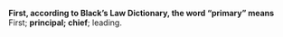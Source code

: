 **First, according to Black’s Law Dictionary, the word “primary” means** First; **principal; chief**; leading.
